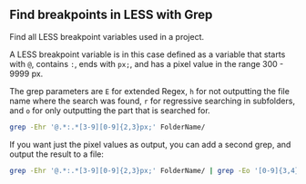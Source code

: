 ## Find breakpoints in LESS with Grep

Find all LESS breakpoint variables used in a project. 

A LESS breakpoint variable is in this case defined as a variable that starts with `@`, contains `:`, ends with `px;`, and has a pixel value in the range 300 - 9999 px.

The grep parameters are `E` for extended Regex, `h` for not outputting the file name where the search was found, `r` for regressive searching in subfolders, and `o` for only outputting the part that is searched for.

```bash
grep -Ehr '@.*:.*[3-9][0-9]{2,3}px;' FolderName/
```

If you want just the pixel values as output, you can add a second grep, and output the result to a file:

```bash
grep -Ehr '@.*:.*[3-9][0-9]{2,3}px;' FolderName/ | grep -Eo '[0-9]{3,4}' > ../breakpoints.txt
```
